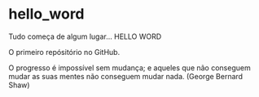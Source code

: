 # hello_word
Tudo começa de algum lugar... HELLO WORD


O primeiro repósitório no GitHub. 

O progresso é impossível sem mudança; e aqueles que não conseguem mudar as suas mentes não conseguem mudar nada.
                                                                                           (George Bernard Shaw)
